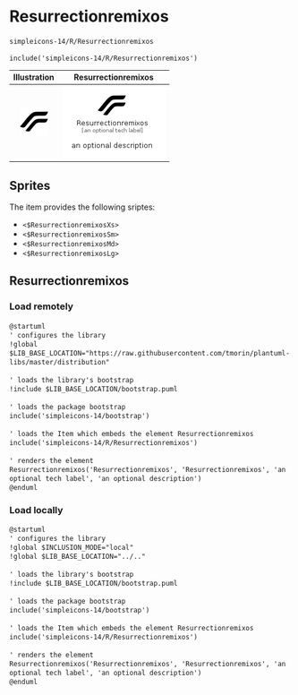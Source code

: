 # Resurrectionremixos


```text
simpleicons-14/R/Resurrectionremixos
```

```text
include('simpleicons-14/R/Resurrectionremixos')
```



| Illustration | Resurrectionremixos |
| :---: | :---: |
| ![illustration for Illustration](../../simpleicons-14/R/Resurrectionremixos.png) | ![illustration for Resurrectionremixos](../../simpleicons-14/R/Resurrectionremixos.Local.png) |



## Sprites
The item provides the following sriptes:

- `<$ResurrectionremixosXs>`
- `<$ResurrectionremixosSm>`
- `<$ResurrectionremixosMd>`
- `<$ResurrectionremixosLg>`





## Resurrectionremixos

### Load remotely
```plantuml
@startuml
' configures the library
!global $LIB_BASE_LOCATION="https://raw.githubusercontent.com/tmorin/plantuml-libs/master/distribution"

' loads the library's bootstrap
!include $LIB_BASE_LOCATION/bootstrap.puml

' loads the package bootstrap
include('simpleicons-14/bootstrap')

' loads the Item which embeds the element Resurrectionremixos
include('simpleicons-14/R/Resurrectionremixos')

' renders the element
Resurrectionremixos('Resurrectionremixos', 'Resurrectionremixos', 'an optional tech label', 'an optional description')
@enduml
```

### Load locally
```plantuml
@startuml
' configures the library
!global $INCLUSION_MODE="local"
!global $LIB_BASE_LOCATION="../.."

' loads the library's bootstrap
!include $LIB_BASE_LOCATION/bootstrap.puml

' loads the package bootstrap
include('simpleicons-14/bootstrap')

' loads the Item which embeds the element Resurrectionremixos
include('simpleicons-14/R/Resurrectionremixos')

' renders the element
Resurrectionremixos('Resurrectionremixos', 'Resurrectionremixos', 'an optional tech label', 'an optional description')
@enduml
```

